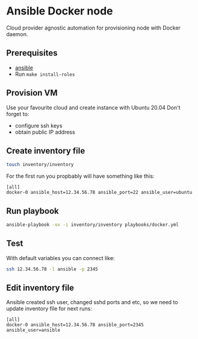 # Ansible Docker node

Cloud provider agnostic automation for provisioning node with Docker daemon.

## Prerequisites

* [ansible](https://docs.ansible.com/ansible/latest/installation_guide/intro_installation.html#latest-releases-via-apt-ubuntu)
* Run `make install-roles`

## Provision VM

Use your favourite cloud and create instance with Ubuntu 20.04
Don't forget to:
* configure ssh keys
* obtain public IP address

## Create inventory file

```bash
touch inventory/inventory
```

For the first run you propbably will have something like this:

```
[all]
docker-0 ansible_host=12.34.56.78 ansible_port=22 ansible_user=ubuntu
```

## Run playbook

```bash
ansible-playbook -vv -i inventory/inventory playbooks/docker.yml
```

## Test

With default variables you can connect like:

```bash
ssh 12.34.56.78 -l ansible -p 2345
```

## Edit inventory file

Ansible created ssh user, changed sshd ports and etc, so we need to update inventory file for next runs:

```
[all]
docker-0 ansible_host=12.34.56.78 ansible_port=2345 ansible_user=ansible
```
